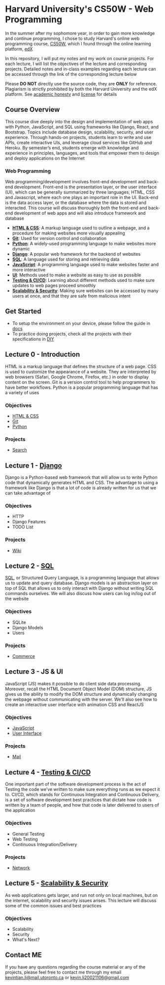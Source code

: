 # Harvard University's CS50W - Web Programming

In the summer after my sophomore year, in order to gain more knowledge and continue programming, I chose to study Harvard's online web programming course, [CS50W](https://cs50.harvard.edu/web/2020/), which I found through the online learning platform, [edX](https://www.edx.org/)<br/>

In this repository, I will put my notes and my work on course projects. For each lecture, I will list the objectives of the lecture and corresponding projects. Detailed notes and in-class examples regarding each lecture can be accessed through the link of the corresponding lecture below

Please <strong>DO NOT</strong> directly use the source code, they are <strong>ONLY</strong> for reference. Plagiarism is strictly prohibited by both the Harvard University and the edX platform. See [academic honesty](https://cs50.harvard.edu/college/2021/fall/syllabus/#academic-honesty) and [license](https://cs50.harvard.edu/web/2020/license/) for details

## Course Overview

This course dive deeply into the design and implementation of web apps with Python, JavaScript, and SQL using frameworks like Django, React, and Bootstrap. Topics include database design, scalability, security, and user experience. Through hands-on projects, students learn to write and use APIs, create interactive UIs, and leverage cloud services like GitHub and Heroku. By semester’s end, students emerge with knowledge and experience in principles, languages, and tools that empower them to design and deploy applications on the Internet

### Web Programming

Web programming/development involves front-end development and back-end development. Front-end is the presentation layer, or the user interface (UI), which can be generally summarized by three languages, HTML, CSS and Javascript, where each one plays an important role in the UI. Back-end is the data access layer, or the database where the data is stored and interacted. This course will discuss thoroughly both the front-end and back-end development of web apps and will also introduce framework and database

- **[HTML & CSS](#lecture-0---introduction)**: A markup language used to outline a webpage, and a procedure for making websites more visually appealing
- **[Git](#lecture-0---introduction)**: Used for version control and collaboration
- **[Python](#lecture-0---introduction)**: A widely-used programming language to make websites more dynamic
- **[Django](#lecture-1---django)**: A popular web framework for the backend of websites
- **[SQL](#lecture-2---sql)**: A language used for storing and retrieving data
- **[JavaScript](#lecture-3---js--ui)**: A programming language used to make websites faster and more interactive
- **[UI](#lecture-3---js--ui)**: Methods used to make a website as easy to use as possible
- **[Testing & CI/CD](#lecture-4---testing--cicd)**: Learning about different methods used to make sure updates to web pages proceed smoothly
- **[Scalability & Security](#lecture-5---scalability--security)**: Making sure websites can be accessed by many users at once, and that they are safe from malicious intent

## Get Started

- To setup the environment on your device, please follow the guide in [docs](docs/)
- To practice doing projects, check all the projects with their specifications in [DIY](DIY/)

## Lecture 0 - Introduction

HTML is a markup language that defines the structure of a web page. CSS is used to customize the appearance of a website. They are interpreted by web browsers (Safari, Google Chrome, Firefox, etc.) in order to display content on the screen. Git is a version control tool to help programmers to have better workflows. Python is a popular programming language that has a variety of uses

### Objectives

- [HTML & CSS](0.Introduction/HTML_CSS/)
- [Git](0.Introduction/git/)
- [Python](0.Introduction/python/)

### Projects

- [Search](0.Introduction/search/)

## Lecture 1 - [Django](1.Django/)

Django is a Python-based web framework that will allow us to write Python code that dynamically generates HTML and CSS. The advantage to using a framework like Django is that a lot of code is already written for us that we can take advantage of

### Objectives

- HTTP
- Django Features
- TODO List

### Projects

- [Wiki](1.Django/wiki/)

## Lecture 2 - [SQL](2.SQL/)

[SQL](https://www.w3schools.com/sql/), or Structured Query Language, is a programming language that allows us to update and query database. Django models is an abstraction layer on top of SQL that allows us to only interact with Django without writing SQL commands ourselves. We will also discuss how users can log in/log out of the website

### Objectives

- SQLite
- Django Models
- Users

### Projects

- [Commerce](2.SQL/commerce/)

## Lecture 3 - JS & UI

JavaScript (JS) makes it possible to do client side data processing. Moreover, recall the HTML Document Object Model (DOM) structure, JS gives us the ability to modify the DOM structure and dynamically changing the webpage without communicating with the server. We'll also see how to create an interactive user interface with animation CSS and ReactJS

### Objectives

- [JavaScript](3.JS_UI/JavaScript/)
- [User Interface](3.JS_UI/UserInterface)

### Projects

- [Mail](3.JS_UI/mail/)

## Lecture 4 - [Testing & CI/CD](4.Testing_CI_CD/)

One important part of the software development process is the act of Testing the code we’ve written to make sure everything runs as we expect it to. CI/CD, which stands for Continuous Integration and Continuous Delivery, is a set of software development best practices that dictate how code is written by a team of people, and how that code is later delivered to users of the application

### Objectives

- General Testing
- Web Testing
- Continuous Integration/Delivery

### Projects

- [Network](4.Testing_CI_CD/network/)

## Lecture 5 - [Scalability & Security](5.Scale_Secure/)

As web applications gets larger, and run not only on local machines, but on the internet, scalability and security issues arises. This lecture will discuss some of the common issues and best practices

### Objectives

- Scalability
- Security
- What's Next?

## Contact ME

If you have any questions regarding the course material or any of the projects, please feel free to contact me through my email <kevintian.li@mail.utoronto.ca> or <kevin.li20021106@gmail.com>
